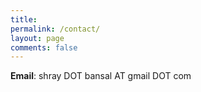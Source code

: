 ```yaml
---
title:
permalink: /contact/
layout: page
comments: false
---
```


**Email**: shray DOT bansal AT gmail DOT com
